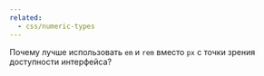 ```yaml
---
related:
  - css/numeric-types
---
```


Почему лучше использовать `em` и `rem` вместо `px` с точки зрения доступности интерфейса?
